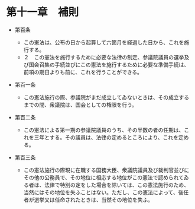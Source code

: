 # 第十一章　補則

- 第百条
    - この憲法は、公布の日から起算して六箇月を経過した日から、これを施行する。
    - ２　この憲法を施行するために必要な法律の制定、参議院議員の選挙及び国会召集の手続並びにこの憲法を施行するために必要な準備手続は、前項の期日よりも前に、これを行うことができる。

- 第百一条
    - この憲法施行の際、参議院がまだ成立してゐないときは、その成立するまでの間、衆議院は、国会としての権限を行う。

- 第百二条
    - この憲法による第一期の参議院議員のうち、その半数の者の任期は、これを三年とする。その議員は、法律の定めるところにより、これを定める。

- 第百三条
    - この憲法施行の際現に在職する国務大臣、衆議院議員及び裁判官並びにその他の公務員で、その地位に相応する地位がこの憲法で認められてゐる者は、法律で特別の定をした場合を除いては、この憲法施行のため、当然にはその地位を失ふことはない。ただし、この憲法によって、後任者が選挙又は任命されたときは、当然その地位を失ふ。
